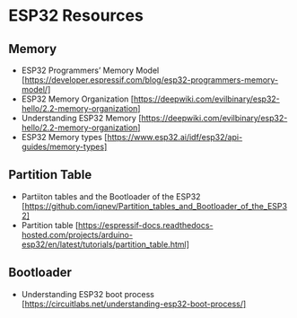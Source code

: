 # ESP32 Resources
## Memory
 - ESP32 Programmers’ Memory Model [https://developer.espressif.com/blog/esp32-programmers-memory-model/]
 - ESP32 Memory Organization [https://deepwiki.com/evilbinary/esp32-hello/2.2-memory-organization]
 - Understanding ESP32 Memory [https://deepwiki.com/evilbinary/esp32-hello/2.2-memory-organization]
 - ESP32 Memory types [https://www.esp32.ai/idf/esp32/api-guides/memory-types]
## Partition Table
 - Partiiton tables and the Bootloader of the ESP32 [https://github.com/iqnev/Partition_tables_and_Bootloader_of_the_ESP32]
 - Partition table [https://espressif-docs.readthedocs-hosted.com/projects/arduino-esp32/en/latest/tutorials/partition_table.html]
## Bootloader
 - Understanding ESP32 boot process [https://circuitlabs.net/understanding-esp32-boot-process/]
